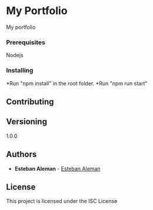 # My Portfolio

My portfolio

### Prerequisites

Nodejs

### Installing

*Run "npm install" in the root folder.
*Run "npm run start"

## Contributing
## Versioning

1.0.0

## Authors

* **Esteban Aleman** - [Esteban Aleman](https://github.com/esteban-aleman)

## License

This project is licensed under the ISC License


